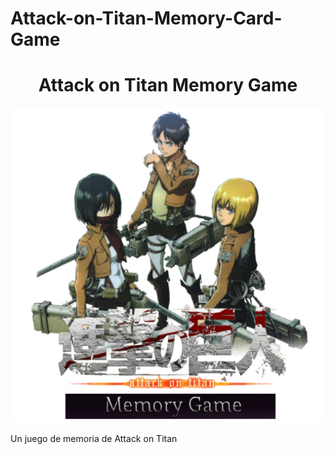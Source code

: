 # Attack-on-Titan-Memory-Card-Game
<h1 align="center">Attack on Titan Memory Game </h1>

<p align="center">
  <img src="imgLogo/imgLogo2.png" alt="Mi Logo" />
</p>

Un juego de memoria de Attack on Titan
